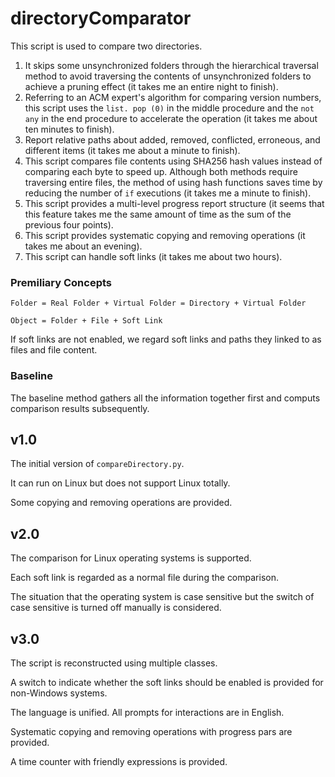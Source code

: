 # directoryComparator

This script is used to compare two directories. 

1) It skips some unsynchronized folders through the hierarchical traversal method to avoid traversing the contents of unsynchronized folders to achieve a pruning effect (it takes me an entire night to finish).    
2) Referring to an ACM expert's algorithm for comparing version numbers, this script uses the ``list. pop (0)`` in the middle procedure and the ``not any`` in the end procedure to accelerate the operation (it takes me about ten minutes to finish). 
3) Report relative paths about added, removed, conflicted, erroneous, and different items (it takes me about a minute to finish). 
4) This script compares file contents using SHA256 hash values instead of comparing each byte to speed up. Although both methods require traversing entire files, the method of using hash functions saves time by reducing the number of ``if`` executions (it takes me a minute to finish). 
5) This script provides a multi-level progress report structure (it seems that this feature takes me the same amount of time as the sum of the previous four points).
6) This script provides systematic copying and removing operations (it takes me about an evening).
7) This script can handle soft links (it takes me about two hours). 

### Premiliary Concepts

``Folder = Real Folder + Virtual Folder = Directory + Virtual Folder``

``Object = Folder + File + Soft Link``

If soft links are not enabled, we regard soft links and paths they linked to as files and file content. 

### Baseline

The baseline method gathers all the information together first and computs comparison results subsequently. 

## v1.0

The initial version of ``compareDirectory.py``. 

It can run on Linux but does not support Linux totally. 

Some copying and removing operations are provided. 

## v2.0

The comparison for Linux operating systems is supported. 

Each soft link is regarded as a normal file during the comparison. 

The situation that the operating system is case sensitive but the switch of case sensitive is turned off manually is considered. 

## v3.0

The script is reconstructed using multiple classes. 

A switch to indicate whether the soft links should be enabled is provided for non-Windows systems. 

The language is unified. All prompts for interactions are in English. 

Systematic copying and removing operations with progress pars are provided. 

A time counter with friendly expressions is provided. 
